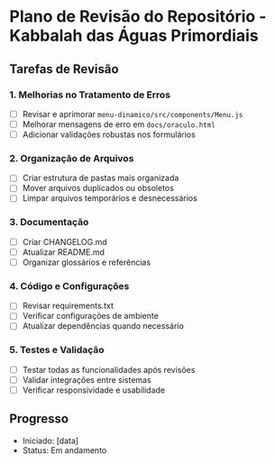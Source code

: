 # Plano de Revisão do Repositório - Kabbalah das Águas Primordiais

## Tarefas de Revisão

### 1. Melhorias no Tratamento de Erros
- [ ] Revisar e aprimorar `menu-dinamico/src/components/Menu.js`
- [ ] Melhorar mensagens de erro em `docs/oraculo.html`
- [ ] Adicionar validações robustas nos formulários

### 2. Organização de Arquivos
- [ ] Criar estrutura de pastas mais organizada
- [ ] Mover arquivos duplicados ou obsoletos
- [ ] Limpar arquivos temporários e desnecessários

### 3. Documentação
- [ ] Criar CHANGELOG.md
- [ ] Atualizar README.md
- [ ] Organizar glossários e referências

### 4. Código e Configurações
- [ ] Revisar requirements.txt
- [ ] Verificar configurações de ambiente
- [ ] Atualizar dependências quando necessário

### 5. Testes e Validação
- [ ] Testar todas as funcionalidades após revisões
- [ ] Validar integrações entre sistemas
- [ ] Verificar responsividade e usabilidade

## Progresso
- Iniciado: [data]
- Status: Em andamento
